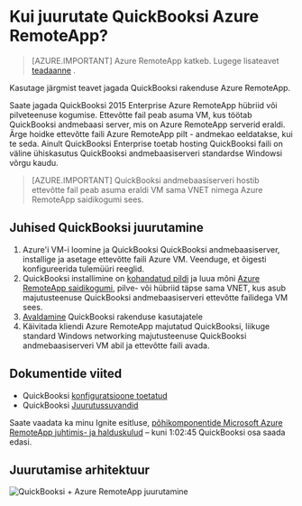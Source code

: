 <properties 
    pageTitle="QuickBooksi Azure RemoteApp juurutamine | Microsoft Azure'i" 
    description="Saate teada, kuidas Azure RemoteApp QuickBooksi ühiskasutusse anda." 
    services="remoteapp" 
    documentationCenter="" 
    authors="ericorman" 
    manager="mbaldwin" />

<tags 
    ms.service="remoteapp" 
    ms.workload="compute" 
    ms.tgt_pltfrm="na" 
    ms.devlang="na" 
    ms.topic="article" 
    ms.date="08/15/2016" 
    ms.author="elizapo" />



# <a name="how-do-you-deploy-quickbooks-in-azure-remoteapp"></a>Kui juurutate QuickBooksi Azure RemoteApp?

> [AZURE.IMPORTANT]
> Azure RemoteApp katkeb. Lugege lisateavet [teadaanne](https://go.microsoft.com/fwlink/?linkid=821148) .

Kasutage järgmist teavet jagada QuickBooksi rakenduse Azure RemoteApp.


Saate jagada QuickBooksi 2015 Enterprise Azure RemoteApp hübriid või pilveteenuse kogumise. Ettevõtte fail peab asuma VM, kus töötab QuickBooksi andmebaasi server, mis on Azure RemoteApp serverid eraldi. Ärge hoidke ettevõtte faili Azure RemoteApp pilt - andmekao eeldatakse, kui te seda. Ainult QuickBooksi Enterprise toetab hosting QuickBooksi faili on väline ühiskasutus QuickBooksi andmebaasiserveri standardse Windowsi võrgu kaudu.   

> [AZURE.IMPORTANT] QuickBooksi andmebaasiserveri hostib ettevõtte fail peab asuma eraldi VM sama VNET nimega Azure RemoteApp saidikogumi sees.  

## <a name="steps-to-deploy-quickbooks"></a>Juhised QuickBooksi juurutamine

1. Azure'i VM-i loomine ja QuickBooksi QuickBooksi andmebaasiserver, installige ja asetage ettevõtte faili Azure VM.  Veenduge, et õigesti konfigureerida tulemüüri reeglid.
2. QuickBooksi installimine on [kohandatud pildi](remoteapp-imageoptions.md) ja luua mõni [Azure RemoteApp saidikogumi](remoteapp-collections.md), pilve- või hübriid täpse sama VNET, kus asub majutusteenuse QuickBooksi andmebaasiserveri ettevõtte failidega VM sees. 
3.  [Avaldamine](remoteapp-publish.md) QuickBooksi rakenduse kasutajatele
4.  Käivitada kliendi Azure RemoteApp majutatud QuickBooksi, liikuge standard Windows networking majutusteenuse QuickBooksi andmebaasiserveri VM abil ja ettevõtte faili avada. 

## <a name="documentation-references"></a>Dokumentide viited

- QuickBooksi [konfiguratsioone toetatud](http://enterprisesuite.intuit.com/products/enterprise-solutions/technical/#top)
- QuickBooksi [Juurutussuvandid](http://enterprisesuite.intuit.com/everythingenterprise/launchpad/new-user/)

Saate vaadata ka minu Ignite esitluse, [põhikomponentide Microsoft Azure RemoteApp juhtimis- ja halduskulud](https://channel9.msdn.com/Events/Ignite/2015/BRK3868) – kuni 1:02:45 QuickBooksi osa saada edasi.

## <a name="deployment-architecture"></a>Juurutamise arhitektuur

![QuickBooksi + Azure RemoteApp juurutamine](./media/remoteapp-quickbooks/ra-quickbooks.png)